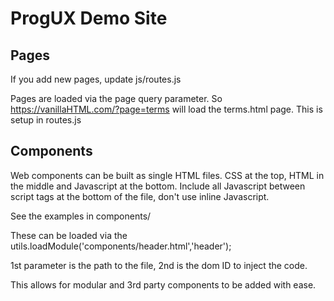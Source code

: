# ProgUX Demo Site

## Pages
If you add new pages, update js/routes.js

Pages are loaded via the page query parameter. So https://vanillaHTML.com/?page=terms will load the terms.html page. This is setup in routes.js

## Components
Web components can be built as single HTML files. CSS at the top, HTML in the middle and Javascript at the bottom. Include all Javascript between script tags at the bottom of the file, don't use inline Javascript.

See the examples in components/

These can be loaded via the utils.loadModule('components/header.html','header');

1st parameter is the path to the file, 2nd is the dom ID to inject the code.

This allows for modular and 3rd party components to be added with ease.


